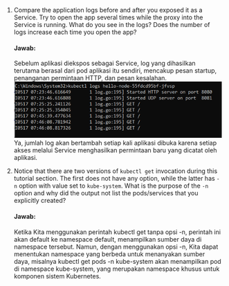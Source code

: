 1. Compare the application logs before and after you exposed it as a Service.
Try to open the app several times while the proxy into the Service is running.
What do you see in the logs? Does the number of logs increase each time you open the app?

    #### Jawab:
    Sebelum aplikasi diekspos sebagai Service, log yang dihasilkan terutama berasal dari pod aplikasi itu sendiri, mencakup pesan startup, penanganan permintaan HTTP, dan pesan kesalahan. 
    ![Mencoba GET](mencoba-get.png)
    Ya, jumlah log akan bertambah setiap kali aplikasi dibuka karena setiap akses melalui Service menghasilkan permintaan baru yang dicatat oleh aplikasi.

2. Notice that there are two versions of `kubectl get` invocation during this tutorial section.
The first does not have any option, while the latter has `-n` option with value set to `kube-system`.
What is the purpose of the `-n` option and why did the output not list the pods/services that you explicitly created?

    #### Jawab:
    Ketika Kita menggunakan perintah kubectl get tanpa opsi -n, perintah ini akan default ke namespace default, menampilkan sumber daya di namespace tersebut. Namun, dengan menggunakan opsi -n, Kita dapat menentukan namespace yang berbeda untuk menanyakan sumber daya, misalnya kubectl get pods -n kube-system akan menampilkan pod di namespace kube-system, yang merupakan namespace khusus untuk komponen sistem Kubernetes. 